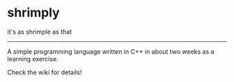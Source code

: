 
# shrimply

it's as shrimple as that

---

A simple programming language written in C++ in about two weeks as a learning exercise.

Check the wiki for details!